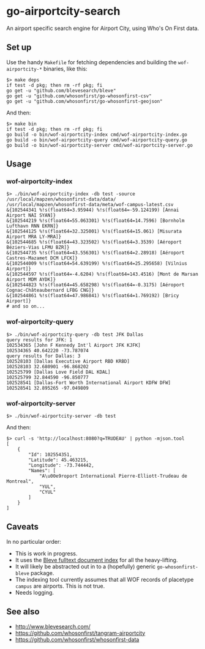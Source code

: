 # go-airportcity-search

An airport specific search engine for Airport City, using Who's On First data.

## Set up

Use the handy `Makefile` for fetching dependencies and building the `wof-airportcity-*` binaries, like this:

```
$> make deps
if test -d pkg; then rm -rf pkg; fi
go get -u "github.com/blevesearch/bleve"
go get -u "github.com/whosonfirst/go-whosonfirst-csv"
go get -u "github.com/whosonfirst/go-whosonfirst-geojson"
```

And then:

```
$> make bin
if test -d pkg; then rm -rf pkg; fi
go build -o bin/wof-airportcity-index cmd/wof-airportcity-index.go
go build -o bin/wof-airportcity-query cmd/wof-airportcity-query.go
go build -o bin/wof-airportcity-server cmd/wof-airportcity-server.go
```

## Usage

### wof-airportcity-index

```
$> ./bin/wof-airportcity-index -db test -source /usr/local/mapzen/whosonfirst-data/data/ /usr/local/mapzen/whosonfirst-data/meta/wof-campus-latest.csv
&{102544341 %!s(float64=3.95944) %!s(float64=-59.124199) [Annai Airport NAI SYAN]}
&{102544219 %!s(float64=55.063301) %!s(float64=14.7596) [Bornholm Lufthavn RNN EKRN]}
&{102544125 %!s(float64=32.325001) %!s(float64=15.061) [Misurata Airport MRA LY-MRA]}
&{102544685 %!s(float64=43.323502) %!s(float64=3.3539) [Aéroport Béziers-Vias LFMU BZR]}
&{102544735 %!s(float64=43.556301) %!s(float64=2.28918) [Aéroport Castres-Mazamet DCM LFCK]}
&{102544009 %!s(float64=54.639199) %!s(float64=25.295658) [Vilnius Airport]}
&{102544597 %!s(float64=-4.6204) %!s(float64=143.4516) [Mont de Marsan Airport MDM AYDK]}
&{102544823 %!s(float64=45.658298) %!s(float64=-0.3175) [Aéroport Cognac-Châteaubernard LFBG CNG]}
&{102544861 %!s(float64=47.986841) %!s(float64=1.769192) [Bricy Airport]}
# and so on...
```

### wof-airportcity-query

```
$> ./bin/wof-airportcity-query -db test JFK Dallas
query results for JFK: 1
102534365 [John F Kennedy Int'l Airport JFK KJFK]
102534365 40.642220 -73.787074 
query results for Dallas: 3
102528103 [Dallas Executive Airport RBD KRBD]
102528103 32.680901 -96.868202 
102525799 [Dallas Love Field DAL KDAL]
102525799 32.844590 -96.850777 
102528541 [Dallas-Fort Worth International Airport KDFW DFW]
102528541 32.895265 -97.049809 
```

### wof-airportcity-server

```
$> ./bin/wof-airportcity-server -db test
```

And then:

```
$> curl -s 'http://localhost:8080?q=TRUDEAU' | python -mjson.tool
[
    {
        "Id": 102554351,
        "Latitude": 45.463215,
        "Longitude": -73.744442,
        "Names": [
            "A\u00e9roport International Pierre-Elliott-Trudeau de Montreal",
            "YUL",
            "CYUL"
        ]
    }
]
```

## Caveats

In no particular order:

* This is work in progress.
* It uses the [Bleve fulltext document index](http://www.blevesearch.com/) for all the heavy-lifting.
* It will likely be abstracted out in to a (hopefully) generic `go-whosonfirst-bleve` package.
* The indexing tool currently assumes that all WOF records of placetype `campus` are airports. This is not true.
* Needs logging.

## See also

* http://www.blevesearch.com/
* https://github.com/whosonfirst/tangram-airportcity
* https://github.com/whosonfirst/whosonfirst-data
